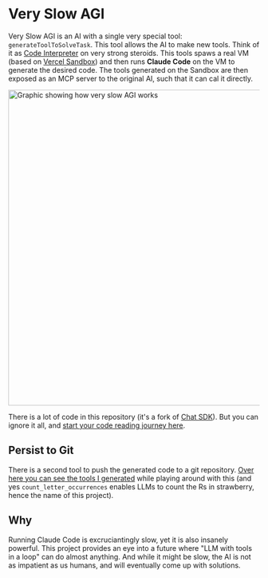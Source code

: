 # Very Slow AGI

Very Slow AGI is an AI with a single very special tool: `generateToolToSolveTask`. This tool allows the AI to make new tools. Think of it as [Code Interpreter](https://platform.openai.com/docs/assistants/tools/code-interpreter) on very strong steroids. This tools spaws a real VM (based on [Vercel Sandbox](https://vercel.com/docs/vercel-sandbox)) and then runs **Claude Code** on the VM to generate the desired code. The tools generated on the Sandbox are then exposed as an MCP server to the original AI, such that it can cal it directly.

<img width="1055" height="632" alt="Graphic showing how very slow AGI works" src="https://github.com/user-attachments/assets/4094b454-acf5-44b7-bf67-c87212b8100f" />

There is a lot of code in this repository (it's a fork of [Chat SDK](https://chat-sdk.dev/)). But you can ignore it all, and [start your code reading journey here](https://github.com/vercel-labs/very-slow-agi/blob/main/meta-agent/meta-agent.ts).

## Persist to Git

There is a second tool to push the generated code to a git repository. [Over here you can see the tools I generated](https://github.com/vercel-labs/very-slow-agi-sandbox/blob/main/app/%5Btransport%5D/route.ts) while playing around with this (and yes `count_letter_occurrences` enables LLMs to count the Rs in strawberry, hence the name of this project). 

## Why

Running Claude Code is excruciantingly slow, yet it is also insanely powerful. This project provides an eye into a future where "LLM with tools in a loop" can do almost anything. And while it might be slow, the AI is not as impatient as us humans, and will eventually come up with solutions.
